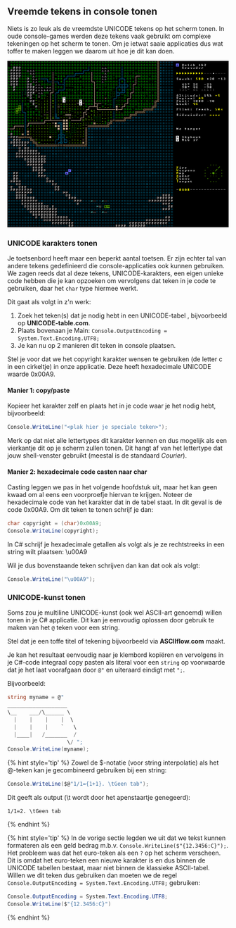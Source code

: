 ## Vreemde tekens in console tonen

Niets is zo leuk als de vreemdste UNICODE tekens op het scherm tonen. In oude console-games werden deze tekens vaak gebruikt om complexe tekeningen op het scherm te tonen. Om je ietwat saaie applicaties dus wat toffer te maken leggen we daarom uit hoe je dit kan doen.


![Dwarf fortress: een van de bekendste (én meest complexe) console-games ooit waar nog steeds aan ontwikkeld, wordt gebruikt ongelooflijk veel bizarre karakters om zo een erg 'cool' ogende user interface te maken.](../assets/0_intro/kerosenethunder_mockup.png)

### UNICODE karakters tonen

Je toetsenbord heeft maar een beperkt aantal toetsen. Er zijn echter tal van andere tekens gedefinieerd die console-applicaties ook kunnen gebruiken. We zagen reeds dat al deze tekens, UNICODE-karakters, een eigen unieke code hebben die je kan opzoeken om vervolgens dat teken in je code te gebruiken, daar het ``char`` type hiermee werkt.

Dit gaat als volgt in z'n werk:

1. Zoek het teken(s) dat je nodig hebt in een UNICODE-tabel , bijvoorbeeld op **UNICODE-table.com**.
2. Plaats bovenaan je Main: `Console.OutputEncoding = System.Text.Encoding.UTF8;`
3. Je kan nu op 2 manieren dit teken in console plaatsen.

Stel je voor dat we het copyright karakter wensen te gebruiken (de letter c in een cirkeltje) in onze applicatie. Deze heeft hexadecimale UNICODE waarde 0x00A9.

#### Manier 1: copy/paste

Kopieer het karakter zelf en plaats het in je code waar je het nodig hebt, bijvoorbeeld:


```csharp
Console.WriteLine("<plak hier je speciale teken>"); 
```

Merk op dat niet alle lettertypes dit karakter kennen en dus mogelijk als een vierkantje dit op je scherm zullen tonen. Dit hangt af van het lettertype dat jouw shell-venster gebruikt (meestal is de standaard *Courier*).

#### Manier 2: hexadecimale code casten naar char

Casting leggen we pas in het volgende hoofdstuk uit, maar het kan geen kwaad om al eens een voorproefje hiervan te krijgen. 
Noteer de hexadecimale code van het karakter dat in de tabel staat. In dit geval is de code 0x00A9. Om dit teken te tonen schrijf je dan:

```csharp
char copyright = (char)0x00A9;
Console.WriteLine(copyright);
```

In C# schrijf je hexadecimale getallen als volgt als je ze rechtstreeks in een string wilt plaatsen: \u00A9

Wil je dus bovenstaande teken schrijven dan kan dat ook als volgt:


```csharp
Console.WriteLine("\u00A9");
```



### UNICODE-kunst tonen

Soms zou je multiline UNICODE-kunst (ook wel ASCII-art genoemd) willen tonen in je C# applicatie. Dit kan je eenvoudig oplossen door gebruik te maken van het ``@`` teken voor een string.

Stel dat je een toffe titel of tekening bijvoorbeeld via **ASCIIflow.com** maakt.

Je kan het resultaat eenvoudig naar je klembord kopiëren en vervolgens in je C#-code integraal copy pasten als literal voor een ``string`` op voorwaarde dat je het laat voorafgaan door ``@"`` en uiteraard eindigt met ``";``.

Bijvoorbeeld:

```csharp
string myname = @"
___________________   
\__    ___/\______ \  
  |    |    |    |  \ 
  |    |    |    `   \
  |____|   /_______  /
                   \/ ";
Console.WriteLine(myname);
```

{% hint style='tip' %}
Zowel de $-notatie (voor string interpolatie) als het @-teken kan je gecombineerd gebruiken bij een string:


```csharp
Console.WriteLine($@"1/1={1+1}. \tGeen tab");
```

Dit geeft als output (\t wordt door het apenstaartje genegeerd):


```text
1/1=2. \tGeen tab
```
{% endhint %}


{% hint style='tip' %}
In de vorige sectie legden we uit dat we tekst kunnen formateren als een geld bedrag m.b.v. ``Console.WriteLine($"{12.3456:C}");``. Het probleem was dat het euro-teken als een ``?`` op het scherm verscheen. Dit is omdat het euro-teken een nieuwe karakter is en dus binnen de UNICODE tabellen bestaat, maar niet binnen de klassieke ASCII-tabel. Willen we dit teken dus gebruiken dan moeten we de regel `Console.OutputEncoding = System.Text.Encoding.UTF8;` gebruiken:

```csharp
Console.OutputEncoding = System.Text.Encoding.UTF8;
Console.WriteLine($"{12.3456:C}")
```

{% endhint %}

